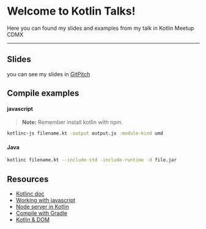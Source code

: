 Welcome to Kotlin Talks!
===================

Here you can found my slides and examples from my talk in Kotlin Meetup CDMX

----------


Slides
-------------
you can see my slides in [GitPitch](https://gitpitch.com/positr0nix/kotlin-talk/master?grs=github&t=black)

Compile examples
-------------
#### <i class="icon-file"></i> javascript
> **Note:** Remember install kotlin with npm.

```bash
kotlinc-js filename.kt -output output.js -module-kind umd
```

#### <i class="icon-file"></i> Java
```bash
kotlinc filename.kt --include-std -include-runtime -d file.jar
```

Resources
-------------

* [Kotlinc doc](https://kotlinlang.org/docs/tutorials/command-line.html)
* [Working with javascript](https://kotlinlang.org/docs/tutorials/javascript/kotlin-to-javascript/kotlin-to-javascript.html)
* [Node server in Kotlin](https://medium.com/@Miqubel/your-first-node-js-app-with-kotlin-30e07baa0bf7)
*  [Compile with Gradle](https://kotlinlang.org/docs/tutorials/javascript/getting-started-gradle/getting-started-with-gradle.html)
* [Kotlin & DOM](https://kotlinlang.org/api/latest/jvm/stdlib/org.w3c.dom/-h-t-m-l-element/index.html)

